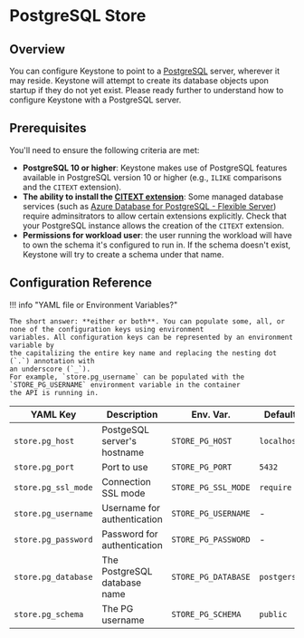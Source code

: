 # PostgreSQL Store

## Overview

You can configure Keystone to point to a [PostgreSQL](https://www.postgresql.org/) server,
wherever it may reside. Keystone will attempt to create its database objects upon startup
if they do not yet exist.  Please ready further to understand how to configure Keystone
with a PostgreSQL server.

## Prerequisites

You'll need to ensure the following criteria are met:

* **PostgreSQL 10 or higher**: Keystone makes use of PostgreSQL features available
  in PostgreSQL version 10 or higher (e.g., `ILIKE` comparisons and the `CITEXT` extension).
* **The ability to install the [CITEXT extension](https://www.postgresql.org/docs/current/citext.html)**:
  Some managed database services (such as
  [Azure Database for PostgreSQL - Flexible Server](https://docs.microsoft.com/en-us/azure/postgresql/flexible-server/concepts-extensions))
  require adminsitrators to allow certain extensions explicitly.  Check that your PostgreSQL instance
  allows the creation of the `CITEXT` extension.
* **Permissions for workload user**: the user running the workload will have to own the schema it's configured to
  run in.  If the schema doesn't exist, Keystone will try to create a schema under that name.


## Configuration Reference

!!! info "YAML file or Environment Variables?"

    The short answer: **either or both**. You can populate some, all, or none of the configuration keys using environment
    variables. All configuration keys can be represented by an environment variable by
    the capitalizing the entire key name and replacing the nesting dot (`.`) annotation with
    an underscore (`_`).
    For example, `store.pg_username` can be populated with the
    `STORE_PG_USERNAME` environment variable in the container
    the API is running in.


| YAML Key            | Description                  | Env. Var.           | Default     |
| ------------------- | ---------------------------- | ------------------- | ----------- |
| `store.pg_host`     | PostgeSQL server's hostname  | `STORE_PG_HOST`     | `localhost` |
| `store.pg_port`     | Port to use                  | `STORE_PG_PORT`     | `5432`      |
| `store.pg_ssl_mode` | Connection SSL mode          | `STORE_PG_SSL_MODE` | `require`   |
| `store.pg_username` | Username for authentication  | `STORE_PG_USERNAME` | -           |
| `store.pg_password` | Password for authentication  | `STORE_PG_PASSWORD` | -           |
| `store.pg_database` | The PostgreSQL database name | `STORE_PG_DATABASE` | `postgers`  |
| `store.pg_schema`   | The PG username              | `STORE_PG_SCHEMA`   | `public`    |

